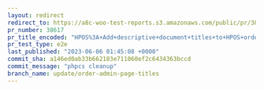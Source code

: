 ```yaml
---
layout: redirect
redirect_to: https://a8c-woo-test-reports.s3.amazonaws.com/public/pr/38617/e2e/index.html
pr_number: 38617
pr_title_encoded: "HPOS%3A+Add+descriptive+document+titles+to+HPOS+order+admin+screens"
pr_test_type: e2e
last_published: "2023-06-06 01:45:08 +0000"
commit_sha: a146ed0ab33b662103e711060ef2c6434363bccd
commit_message: "phpcs cleanup"
branch_name: update/order-admin-page-titles
---
```

